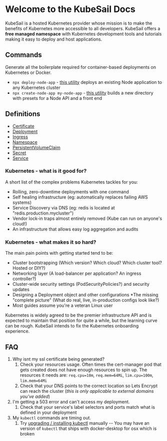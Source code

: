 # Welcome to the KubeSail Docs

KubeSail is a hosted Kubernetes provider whose mission is to make the benefits of Kubernetes more accessible to all developers. KubeSail offers a **free managed namespace** with Kubernetes development tools and tutorials making it easy to deploy and host applications.

## Commands

Generate all the boilerplate required for container-based deployments on Kubernetes or Docker.

-   `npx deploy-node-app` - [this utility](https://github.com/kubesail/deploy-node-app) deploys an existing Node application to any Kubernetes cluster
-   `npx create-node-app my-node-app` - [this utility](https://github.com/create-node/create-node-app) builds a new directory with presets for a Node API and a front end

## Definitions

-   [Certificate](/definitions#certificate)
-   [Deployment](/definitions#deployment)
-   [Ingress](/definitions#ingress)
-   [Namespace](/definitions#namespace)
-   [PersistentVolumeClaim](/definitions#persistentvolumeclaim)
-   [Secret](/definitions#secret)
-   [Service](/definitions#service)

### Kubernetes - what is it good for?

A short list of the complex problems Kubernetes tackles for you:

-   Rolling, zero-downtime deployments with one command
-   Self healing infrastructure (eg: automatically replaces failing AWS systems)
-   Service Discovery via DNS (eg: redis is located at "redis.production.mycluster")
-   Vendor lock-in traps almost entirely removed (Kube can run on anyone's cloud!)
-   An infrastructure that allows easy log aggregation and audits

### Kubernetes - what makes it so hard?

The main pain points with getting started tend to be:

-   Cluster bootstrapping (Which version? Which cloud? Which cluster tool? Hosted or DIY?)
-   Networking layer (A load-balancer per application? An ingress controller?)
-   Cluster-wide security settings (PodSecurityPolicies?) and security updates
-   Designing a Deployment object and other configurations
    \*The missing "complete picture" (What do real, live, in-production configs look like?)
-   Most guides assume you're a veteran Linux user

Kubernetes is widely agreed to be the premier infrastructure API and is expected to maintain that position for quite a while, but the learning curve can be rough. KubeSail intends to fix the Kubernetes onboarding experience.

## FAQ

1.  Why isnt my ssl certificate being generated?
    1.  Check your resources usage. Often times the cert-manager pod that gets created does not have enough resources to spin up. The resources it needs are:
        `req.cpu=10m`, `req.mem=64Mi`, `lim.cpu=100m`, `lim.mem=64Mi`
    1.  Check that your DNS points to the correct location so Lets Encrypt can reach the cluster (_this is only applicable to external domains you've added_)
1.  I'm getting a 503 error and can't access my deployment.
    1.  Check that your service's label selectors and ports match what is defined in your deployment
1.  My `kubectl` commands are timing out.
    1.  Try [upgrading / installing kubectl](https://kubernetes.io/docs/tasks/tools/install-kubectl/) manually -- You may have an version of `kubectl` that ships with docker-desktop for osx which is broken
